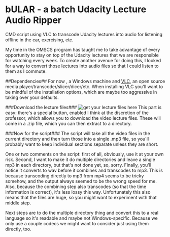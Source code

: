 # bULAR - a batch Udacity Lecture Audio Ripper
CMD script using VLC to transcode Udacity lectures into audio for listening offline in the car, exercising, etc.

My time in the OMSCS program has taught me to take advantage of every opportunity to stay on top of the Udacity lectures that we are responsible for watching every week. To create another avenue for doing this, I looked for a way to convert those lectures into audio files so that I could listen to them as I commute. 

##Dependencies##
For now , a Windows machine and [VLC](http://www.videolan.org/vlc/), an open source media player/transcoder/slicer/dicer/etc. When installing VLC you'll want to be mindful of the installation options, which are maybe too aggressive in taking over your defaults.

###Download the lecture files###
![get your lecture files here](http://torylawson.com/archives/how-to-turn-udacity-lectures-into-an-mp3/udacity_downloadables.png "get your lecture files here") This part is easy: there's a special button, enabled I think at the discretion of the professor, which allows you to download the video lecture files. These will come in a .zip file, which you can then extract to a directory. 

###Now for the script###
The script will take all the video files in the current directory and then turn those into a single .mp3 file, so you'll probably want to keep individual sections separate unless they are short.

One or two comments on the script: first of all, obviously, use it at your own risk. Second, I want to make it do multiple directories and leave a single mp3 in each directory, but that's not done yet, so, sorry. Finally, you'll notice it converts to wav before it combines and transcodes to mp3. This is because transcoding directly to mp3 from mp4 seems to be tricky somehow, and the output always seemed to be the wrong speed for me. Also, because the combining step also transcodes (so that the time information is correct), it's less lossy this way. Unfortunately this also means that the files are huge, so you might want to experiment with that middle step.

Next steps are to do the multiple directory thing and convert this to a real language so it's readable and maybe not Windows-specific. Because we only use a couple codecs we might want to consider just using them directly, too.
